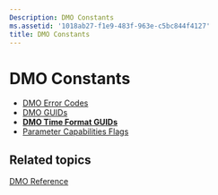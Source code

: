 ```yaml
---
Description: DMO Constants
ms.assetid: '1018ab27-f1e9-483f-963e-c5bc844f4127'
title: DMO Constants
---
```


# DMO Constants

-   [DMO Error Codes](dmo-error-codes.md)
-   [DMO GUIDs](dmo-guids.md)
-   [**DMO Time Format GUIDs**](dmo-time-format-guids.md)
-   [Parameter Capabilities Flags](parameter-capabilities-flags.md)

## Related topics

<dl> <dt>

[DMO Reference](dmo-reference.md)
</dt> </dl>

 

 



